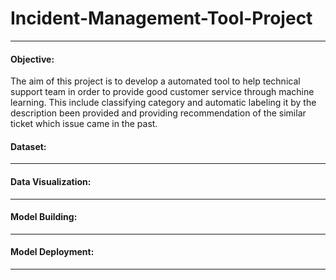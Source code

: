# Incident-Management-Tool-Project
-----
#### Objective:
The aim of this project is to develop a automated tool to help technical support team in order to provide good customer service through machine learning. This include classifying category and automatic labeling it by the description been provided and providing recommendation of the similar ticket which issue came in the past.

#### Dataset:
----

#### Data Visualization:
----

#### Model Building:
----

#### Model Deployment:
----
